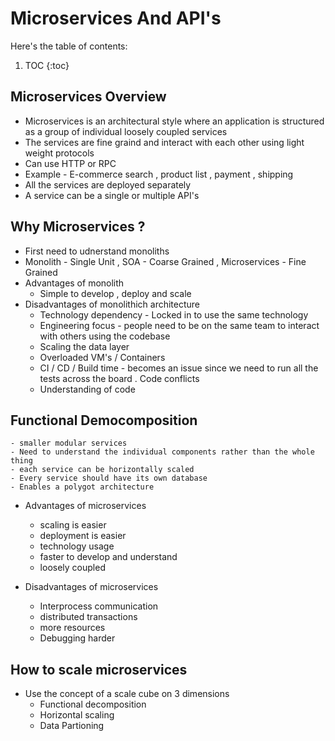 # Microservices And API's

Here's the table of contents:

1. TOC
{:toc}

## Microservices Overview
- Microservices is an architectural style where an application is structured as a group of individual loosely coupled services 
- The services are fine graind and interact with each other using light weight protocols 
- Can use HTTP or RPC 
- Example - E-commerce search , product list , payment , shipping 
- All the services are deployed separately 
- A service can be a single or multiple API's


## Why Microservices ?

- First need to udnerstand monoliths 
- Monolith - Single Unit , SOA - Coarse Grained , Microservices - Fine Grained 
- Advantages of monolith 
	- Simple to develop , deploy and scale 
- Disadvantages of monolithich architecture 
	- Technology dependency - Locked in to use the same technology 
	- Engineering focus - people need to be on the same team to interact with others using the codebase 
	- Scaling the data layer 
	- Overloaded VM's / Containers 
	- CI / CD / Build time - becomes an issue since we need to run all the tests across the board . Code conflicts 
	- Understanding of code 

## Functional Democomposition 
	- smaller modular services 
	- Need to understand the individual components rather than the whole thing
	- each service can be horizontally scaled 
	- Every service should have its own database 
	- Enables a polygot architecture 
- Advantages of microservices 
	- scaling is easier 
	- deployment is easier 
	- technology usage 
	- faster to develop and understand 
	- loosely coupled 

- Disadvantages of microservices 
	- Interprocess communication 
	- distributed transactions 
	- more resources 
	- Debugging harder
 
## How to scale microservices 

-  Use the concept of a scale cube on 3 dimensions 
	- Functional decomposition 
	- Horizontal scaling 
	- Data Partioning 

